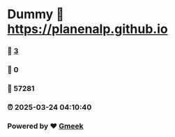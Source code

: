 # Dummy :link: https://planenalp.github.io 
### :page_facing_up: [3](https://planenalp.github.io/tag.html) 
### :speech_balloon: 0 
### :hibiscus: 57281 
### :alarm_clock: 2025-03-24 04:10:40 
### Powered by :heart: [Gmeek](https://github.com/Meekdai/Gmeek)
